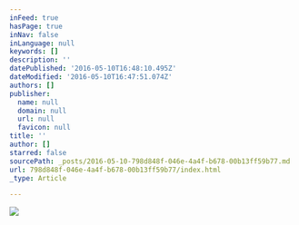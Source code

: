 ```yaml
---
inFeed: true
hasPage: true
inNav: false
inLanguage: null
keywords: []
description: ''
datePublished: '2016-05-10T16:48:10.495Z'
dateModified: '2016-05-10T16:47:51.074Z'
authors: []
publisher:
  name: null
  domain: null
  url: null
  favicon: null
title: ''
author: []
starred: false
sourcePath: _posts/2016-05-10-798d848f-046e-4a4f-b678-00b13ff59b77.md
url: 798d848f-046e-4a4f-b678-00b13ff59b77/index.html
_type: Article

---
```

![](https://the-grid-user-content.s3-us-west-2.amazonaws.com/aff6c70d-f7a4-4d47-9cd1-dac0e57b8e6e.png)